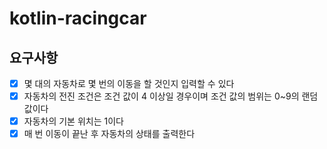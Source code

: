 # kotlin-racingcar

## 요구사항
 - [x] 몇 대의 자동차로 몇 번의 이동을 할 것인지 입력할 수 있다
 - [x] 자동차의 전진 조건은 조건 값이 4 이상일 경우이며 조건 값의 범위는 0~9의 랜덤 값이다
 - [x] 자동차의 기본 위치는 1이다
 - [x] 매 번 이동이 끝난 후 자동차의 상태를 출력한다